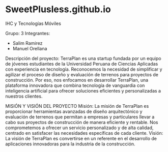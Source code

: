 # SweetPlusless.github.io
IHC y Tecnologías Móviles

Grupo: 3
Integrantes:
- Salim Ramirez
- Manuel Orellana

Descripción del proyecto: 
TerraPlan es una startup fundada por un equipo de jóvenes estudiantes de la Universidad Peruana de Ciencias Aplicadas con experiencia en tecnología. Reconocemos la necesidad de simplificar y agilizar el proceso de diseño y evaluación de terrenos para proyectos de construcción. Por eso, nos enfocamos en desarrollar TerraPlan, una plataforma innovadora que combina tecnología de vanguardia con inteligencia artificial para ofrecer soluciones eficientes y personalizadas a nuestros clientes.

MISIÓN Y VISIÓN DEL PROYECTO
Misión: 
La misión de TerraPlan es proporcionar herramientas avanzadas de diseño arquitectónico y evaluación de terrenos que permitan a empresas y particulares llevar a cabo sus proyectos de construcción de manera eficiente y rentable. Nos comprometemos a ofrecer un servicio personalizado y de alta calidad, centrado en satisfacer las necesidades específicas de cada cliente.
Visión:
La visión de TerraPlan es convertirse en un referente en el desarrollo de aplicaciones innovadoras para la industria de la construcción.
